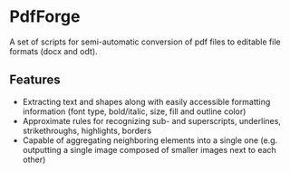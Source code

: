 # PdfForge
A set of scripts for semi-automatic conversion of pdf files to editable file formats (docx and odt).

## Features

- Extracting text and shapes along with easily accessible formatting information (font type, bold/italic, size, fill and outline color)
- Approximate rules for recognizing sub- and superscripts, underlines, strikethroughs, highlights, borders
- Capable of aggregating neighboring elements into a single one (e.g. outputting a single image composed of smaller images next to each other)
